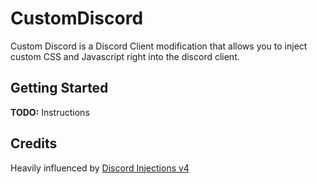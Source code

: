 # CustomDiscord

Custom Discord is a Discord Client modification that allows you to inject custom CSS and Javascript right into the discord client.

## Getting Started

**TODO:** Instructions

## Credits

Heavily influenced by [Discord Injections v4](https://github.com/DiscordInjections/DiscordInjections/tree/v4)
